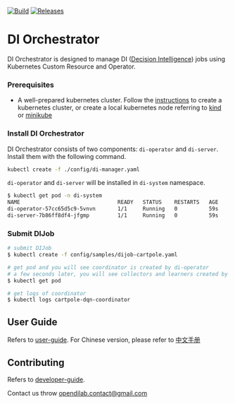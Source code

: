 [![Build](https://github.com/opendilab/DI-orchestrator/actions/workflows/build.yaml/badge.svg?branch=main)](https://github.com/opendilab/DI-orchestrator/actions/workflows/build.yaml) [![Releases](https://github.com/opendilab/DI-orchestrator/actions/workflows/release.yaml/badge.svg)](https://github.com/opendilab/DI-orchestrator/actions/workflows/release.yaml)

# DI Orchestrator

DI Orchestrator is designed to manage DI ([Decision Intelligence](https://github.com/opendilab/DI-engine/)) jobs using Kubernetes Custom Resource and Operator.

### Prerequisites

- A well-prepared kubernetes cluster. Follow the [instructions](https://kubernetes.io/docs/setup/production-environment/tools/kubeadm/create-cluster-kubeadm/) to create a kubernetes cluster, or create a local kubernetes node referring to [kind](https://kind.sigs.k8s.io/docs/user/quick-start/) or [minikube](https://minikube.sigs.k8s.io/docs/start/)

### Install DI Orchestrator

DI Orchestrator consists of two components: `di-operator` and `di-server`. Install them with the following command.

```bash
kubectl create -f ./config/di-manager.yaml
```

`di-operator` and `di-server` will be installed in `di-system` namespace.

```bash
$ kubectl get pod -n di-system
NAME                               READY   STATUS    RESTARTS   AGE
di-operator-57cc65d5c9-5vnvn       1/1     Running   0          59s
di-server-7b86ff8df4-jfgmp         1/1     Running   0          59s
```

### Submit DIJob

```bash
# submit DIJob
$ kubectl create -f config/samples/dijob-cartpole.yaml

# get pod and you will see coordinator is created by di-operator
# a few seconds later, you will see collectors and learners created by di-server
$ kubectl get pod

# get logs of coordinator
$ kubectl logs cartpole-dqn-coordinator
```

## User Guide

Refers to [user-guide](./docs/architecture.md). For Chinese version, please refer to [中文手册](./docs/architecture-cn.md)

## Contributing

Refers to [developer-guide](./docs/developer-guide.md).

Contact us throw <opendilab.contact@gmail.com>
